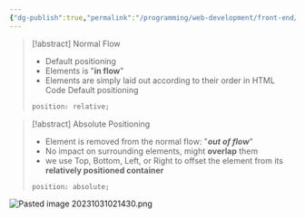 ```yaml
---
{"dg-publish":true,"permalink":"/programming/web-development/front-end/css/absolute-positioning/","tags":["programming","webdevelopment","frontend","css"],"created":"2024-11-09T11:30:41.271+08:00"}
---
```



> [!abstract] Normal Flow
>
> - Default positioning
> - Elements is "**in flow**"
> - Elements are simply laid out according to their order in HTML Code
>   Default positioning
>
> ```css
> position: relative;
> ```

> [!abstract] Absolute Positioning
>
> - Element is removed from the normal flow: "**_out of flow_**"
> - No impact on surrounding elements, might **overlap** them
> - we use Top, Bottom, Left, or Right to offset the element from its **relatively positioned container**
>
> ```css
> position: absolute;
> ```

![Pasted image 20231031021430.png](/img/user/PROGRAMMING/Web%20Development/FrontEnd/CSS/attachments/Pasted%20image%2020231031021430.png)
